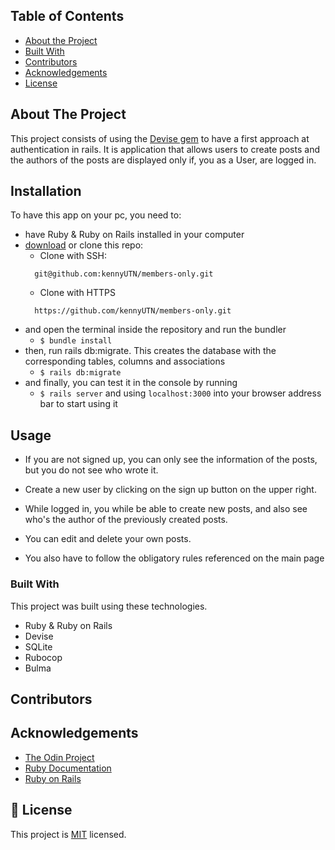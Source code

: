 ## Table of Contents

* [About the Project](#about-the-project)
* [Built With](#built-with)
* [Contributors](#contributors)
* [Acknowledgements](#acknowledgements)
* [License](#license)


## About The Project

This project consists of using the [Devise gem](https://github.com/heartcombo/devise) to have a first approach at authentication in rails. It is application that allows users to create posts and the authors of the posts are displayed only if, you as a User, are logged in.


## Installation

To have this app on your pc, you need to:
* have Ruby & Ruby on Rails installed in your computer
* [download](https://github.com/kennyUTN/members-only) or clone this repo:
  - Clone with SSH:
  ```
    git@github.com:kennyUTN/members-only.git
  ```
  - Clone with HTTPS
  ```
    https://github.com/kennyUTN/members-only.git
  ```
* and open the terminal inside the repository and run the bundler
  - ```$ bundle install```
* then, run rails db:migrate. This creates the database with the corresponding tables, columns and associations
  - ```$ rails db:migrate```
* and finally, you can test it in the console by running
  - ```$ rails server``` and using ```localhost:3000``` into your browser address bar to start using it


## Usage

* If you are not signed up, you can only see the information of the posts, but you do not see who wrote it.

* Create a new user by clicking on the sign up button on the upper right.

* While logged in, you while be able to create new posts, and also see who's the author of the previously created posts.

* You can edit and delete your own posts.

* You also have to follow the obligatory rules referenced on the main page

### Built With
This project was built using these technologies.
* Ruby & Ruby on Rails
* Devise
* SQLite
* Rubocop
* Bulma

<!-- CONTACT -->
## Contributors


<!-- ACKNOWLEDGEMENTS -->
## Acknowledgements
* [The Odin Project](https://www.theodinproject.com/)
* [Ruby Documentation](https://www.ruby-lang.org/en/documentation/)
* [Ruby on Rails](https://rubyonrails.org/)

## 📝 License

This project is [MIT](https://opensource.org/licenses/MIT) licensed.
